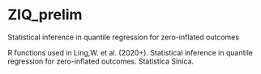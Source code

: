 # ZIQ_prelim

Statistical inference in quantile regression for zero-inflated outcomes

R functions used in Ling,W. et al. (2020+). Statistical inference in quantile regression for zero-inflated outcomes. Statistica Sinica.
